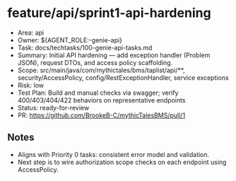 # feature/api/sprint1-api-hardening

- Area: api
- Owner: ${AGENT_ROLE:-genie-api}
- Task: docs/techtasks/100-genie-api-tasks.md
- Summary: Initial API hardening — add exception handler (Problem JSON), request DTOs, and access policy scaffolding.
- Scope: src/main/java/com/mythictales/bms/taplist/api/**, security/AccessPolicy, config/RestExceptionHandler, service exceptions
- Risk: low
- Test Plan: Build and manual checks via swagger; verify 400/403/404/422 behaviors on representative endpoints
- Status: ready-for-review
- PR: https://github.com/BrookeB-C/mythicTalesBMS/pull/1

## Notes
- Aligns with Priority 0 tasks: consistent error model and validation.
- Next step is to wire authorization scope checks on each endpoint using AccessPolicy.
